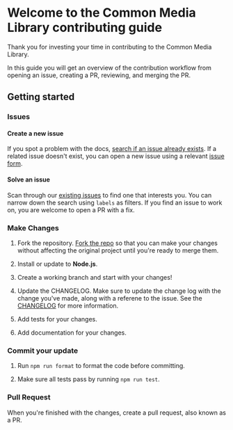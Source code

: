 # Welcome to the Common Media Library contributing guide <!-- omit in toc -->

Thank you for investing your time in contributing to the Common Media Library. 

<!-- Read our [Code of Conduct](./CODE_OF_CONDUCT.md) to keep our community approachable and respectable. -->

In this guide you will get an overview of the contribution workflow from opening an issue, creating a PR, reviewing, and merging the PR.

## Getting started

### Issues

#### Create a new issue

If you spot a problem with the docs, [search if an issue already exists](https://github.com/streaming-video-technology-alliance/common-media-library/issues). If a related issue doesn't exist, you can open a new issue using a relevant [issue form](https://github.com/streaming-video-technology-alliance/common-media-library/issues/new/choose).

#### Solve an issue

Scan through our [existing issues](https://github.com/streaming-video-technology-alliance/common-media-library/issues) to find one that interests you. You can narrow down the search using `labels` as filters.  If you find an issue to work on, you are welcome to open a PR with a fix.

### Make Changes

1. Fork the repository.
[Fork the repo](https://docs.github.com/en/github/getting-started-with-github/fork-a-repo#fork-an-example-repository) so that you can make your changes without affecting the original project until you're ready to merge them.

2. Install or update to **Node.js**.

3. Create a working branch and start with your changes!

4. Update the CHANGELOG. Make sure to update the change log with the change you've made, along with a referene to the issue.  See the [CHANGELOG](./CHANGELOG.md) for more information.

5. Add tests for your changes.

6. Add documentation for your changes.

### Commit your update

1. Run `npm run format` to format the code before committing.

1. Make sure all tests pass by running `npm run test`.

### Pull Request

When you're finished with the changes, create a pull request, also known as a PR.
